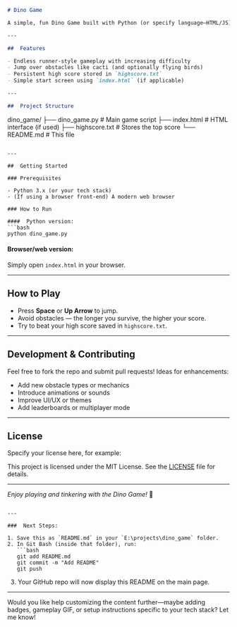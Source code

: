 

```markdown
# Dino Game

A simple, fun Dino Game built with Python (or specify language—HTML/JS) where a dinosaur jumps over obstacles to score points!

---

##  Features

- Endless runner-style gameplay with increasing difficulty
- Jump over obstacles like cacti (and optionally flying birds)
- Persistent high score stored in `highscore.txt`
- Simple start screen using `index.html` (if applicable)

---

##  Project Structure

```

dino\_game/
├── dino\_game.py         # Main game script
├── index.html           # HTML interface (if used)
├── highscore.txt        # Stores the top score
└── README.md            # This file

````

---

##  Getting Started

### Prerequisites

- Python 3.x (or your tech stack)
- (If using a browser front-end) A modern web browser

### How to Run

####  Python version:
```bash
python dino_game.py
````

#### Browser/web version:

Simply open `index.html` in your browser.

---

## How to Play

* Press **Space** or **Up Arrow** to jump.
* Avoid obstacles — the longer you survive, the higher your score.
* Try to beat your high score saved in `highscore.txt`.

---

## Development & Contributing

Feel free to fork the repo and submit pull requests! Ideas for enhancements:

* Add new obstacle types or mechanics
* Introduce animations or sounds
* Improve UI/UX or themes
* Add leaderboards or multiplayer mode

---

## License

Specify your license here, for example:

This project is licensed under the MIT License. See the [LICENSE](LICENSE) file for details.

---

*Enjoy playing and tinkering with the Dino Game!* 🦖

````

---

###  Next Steps:

1. Save this as `README.md` in your `E:\projects\dino_game` folder.
2. In Git Bash (inside that folder), run:
   ```bash
   git add README.md
   git commit -m "Add README"
   git push
````

3. Your GitHub repo will now display this README on the main page.

---

Would you like help customizing the content further—maybe adding badges, gameplay GIF, or setup instructions specific to your tech stack? Let me know!

[1]: https://github.com/albinraju29/dino_game "GitHub - albinraju29/dino_game"
